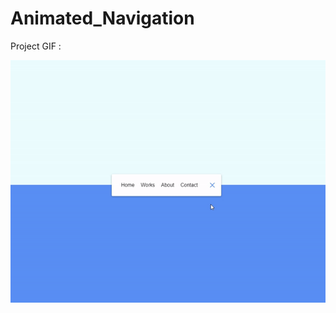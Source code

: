 # Animated_Navigation

Project GIF :

![](https://github.com/hamdeth3/Projects/blob/main/14%20-%20Animated%20Navigation/animatedNavigationGIF.gif)
